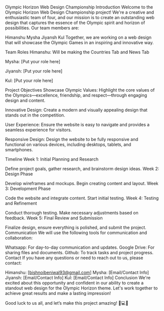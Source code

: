 Olympic Horizon Web Design Championship
Introduction
Welcome to the Olympic Horizon Web Design Championship project! We're a creative and enthusiastic team of four, and our mission is to create an outstanding web design that captures the essence of the Olympic spirit and horizon of possibilities. Our team members are:

Himanshu
Mysha
Jiyansh
Kul
Together, we are working on a web design that will showcase the Olympic Games in an inspiring and innovative way.

Team Roles
Himanshu: Will be making the Countries Tab and News Tab

Mysha: [Put your role here]

Jiyansh: [Put your role here]

Kul: [Put your role here]

Project Objectives
Showcase Olympic Values: Highlight the core values of the Olympics—excellence, friendship, and respect—through engaging design and content.

Innovative Design: Create a modern and visually appealing design that stands out in the competition.

User Experience: Ensure the website is easy to navigate and provides a seamless experience for visitors.

Responsive Design: Design the website to be fully responsive and functional on various devices, including desktops, tablets, and smartphones.

Timeline
Week 1: Initial Planning and Research

Define project goals, gather research, and brainstorm design ideas.
Week 2: Design Phase

Develop wireframes and mockups. Begin creating content and layout.
Week 3: Development Phase

Code the website and integrate content. Start initial testing.
Week 4: Testing and Refinement

Conduct thorough testing. Make necessary adjustments based on feedback.
Week 5: Final Review and Submission

Finalize design, ensure everything is polished, and submit the project.
Communication
We will use the following tools for communication and collaboration:

Whatsapp: For day-to-day communication and updates.
Google Drive: For sharing files and documents.
Github: To track tasks and project progress.
Contact
If you have any questions or need to reach out to us, please contact:

Himanshu: [bishnoibeniwal93@gmail.com]
Mysha: [Email/Contact Info]
Jiyansh: [Email/Contact Info]
Kul: [Email/Contact Info]
Conclusion
We're excited about this opportunity and confident in our ability to create a standout web design for the Olympic Horizon theme. Let's work together to achieve great results and make a lasting impression!

Good luck to us all, and let’s make this project amazing! 🌟💻🏅





